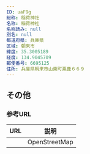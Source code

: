 ```yaml
---
ID: uaF9g
総称: 稲荷神社
名称: 稲荷神社
名称読み: null
別名: null
都道府県: 兵庫県
区域: 朝来市
緯度: 35.3005189
経度: 134.9045709
郵便番号: 6695125
住所: 兵庫県朝来市山東町粟鹿６６９
---
```


## その他

### 参考URL

| URL | 説明          |
| --- | ------------- |
|     | OpenStreetMap |
